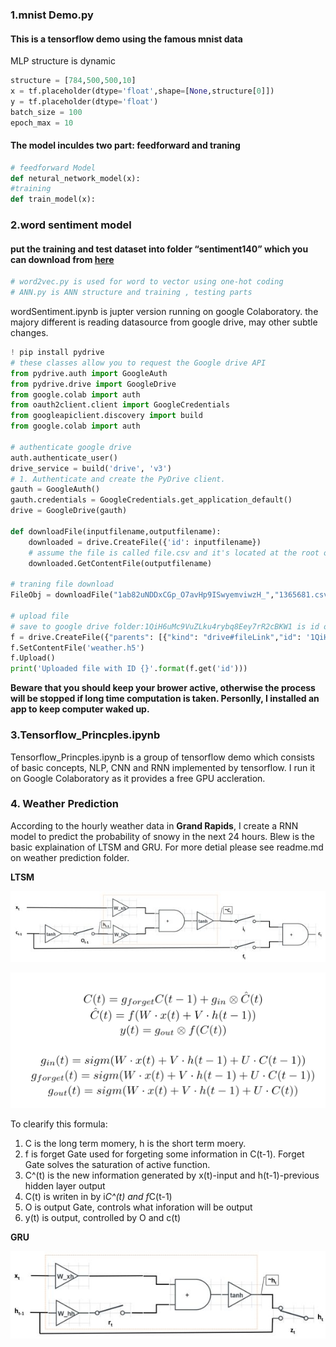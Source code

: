 ### 1.mnist Demo.py
#### This is a tensorflow demo using the famous mnist data
MLP structure is dynamic
```python
structure = [784,500,500,10]
x = tf.placeholder(dtype='float',shape=[None,structure[0]])
y = tf.placeholder(dtype='float')
batch_size = 100
epoch_max = 10
```
#### The model inculdes two part: feedforward and traning
```python
# feedforward Model
def netural_network_model(x):
#training
def train_model(x):
```

### 2.word sentiment model
#### put the training and test dataset into folder “sentiment140” which you can download from [here](http://help.sentiment140.com/for-students/)
```python
# word2vec.py is used for word to vector using one-hot coding
# ANN.py is ANN structure and training , testing parts
```
wordSentiment.ipynb is jupter version running on google Colaboratory. the majory different is reading datasource from google drive, may other subtle changes.
```python
! pip install pydrive
# these classes allow you to request the Google drive API
from pydrive.auth import GoogleAuth
from pydrive.drive import GoogleDrive 
from google.colab import auth 
from oauth2client.client import GoogleCredentials
from googleapiclient.discovery import build
from google.colab import auth

# authenticate google drive
auth.authenticate_user()
drive_service = build('drive', 'v3')
# 1. Authenticate and create the PyDrive client.
gauth = GoogleAuth()
gauth.credentials = GoogleCredentials.get_application_default()
drive = GoogleDrive(gauth)

def downloadFile(inputfilename,outputfilename):
    downloaded = drive.CreateFile({'id': inputfilename})
    # assume the file is called file.csv and it's located at the root of your drive
    downloaded.GetContentFile(outputfilename)
    
# traning file download
FileObj = downloadFile("1ab82uNDDxCGp_O7avHp9ISwyemviwzH_","1365681.csv")

# upload file
# save to google drive folder:1QiH6uMc9VuZLku4rybq8Eey7rR2cBKW1 is id of sharefolder
f = drive.CreateFile({"parents": [{"kind": "drive#fileLink","id": '1QiH6uMc9VuZLku4rybq8Eey7rR2cBKW1'}]})
f.SetContentFile('weather.h5')
f.Upload()
print('Uploaded file with ID {}'.format(f.get('id')))
```
**Beware that you should keep your brower active, otherwise the process will be stopped if long time computation is taken. Personlly, I installed an app to keep computer waked up.**

### 3.Tensorflow_Princples.ipynb
Tensorflow_Princples.ipynb is a group of tensorflow demo which consists of basic concepts, NLP, CNN and RNN implemented by tensorflow. I run it on Google Colaboratory as it provides a free GPU accleration.

### 4. Weather Prediction
According to the hourly weather data in **Grand Rapids**, I create a RNN model to predict the probability of snowy in the next 24 hours. Blew is the basic explaination of LTSM and GRU. For more detial please see readme.md on weather prediction folder. 

**LTSM**

![LTSM](/img/LSTM.jpg)

![LTSM-formula](/img/LSTM-formula.png)

To clearify this formula:
1. C is the long term momery, h is the short term moery.
2. f is forget Gate used for forgeting some information in C(t-1). Forget Gate solves the saturation of active function.
3. C^(t) is the new information generated by x(t)-input and h(t-1)-previous hidden layer output
4. C(t) is writen in by i*C^(t) and f*C(t-1)
5. O is output Gate, controls what inforation will be output
6. y(t) is output, controlled by O and c(t)

**GRU**

![GRU](/img/GRU.jpg)
